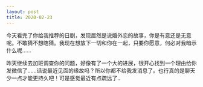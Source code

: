 ```yaml
---
layout: post
title: 2020-02-23
---
```


今天看完了你给我推荐的日剧，发现居然是说婚外恋的故事，你是有意还是无意呢。不敢猜不想瞎猜。我现在想放下一切和你在一起，只要你愿意，何必对我暗示什么呢……

昨天继续去加班调查你的问题，好像有了一个大的进展，很开心找到一个理由给你发微信了……话说最近见面的缘故吗？所以你都不给我发消息了。也行真的是聊天少一点才能更持久吧！可是感觉最近有点疏远了..